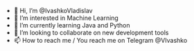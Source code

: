 - 👋 Hi, I’m @IvashkoVladislav
- 👀 I’m interested in Machine Learning
- 🌱 I’m currently learning Java and Python
- 💞️ I’m looking to collaborate on new development tools 
- 📫 How to reach me / You reach me on Telegram @VIvashko

<!---
IvashkoVladislav/IvashkoVladislav is a ✨ special ✨ repository because its `README.md` (this file) appears on your GitHub profile.
You can click the Preview link to take a look at your changes.
--->
